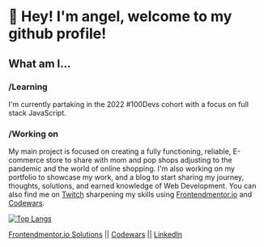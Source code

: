 # 👋 Hey! I'm angel, welcome to my github profile!

## What am I...

### /Learning
I'm currently partaking in the 2022 #100Devs cohort with a focus on full stack JavaScript.

### /Working on
My main project is focused on creating a fully functioning, reliable, E-commerce store to share with mom and pop shops adjusting to the pandemic and the world of online shopping. I'm also working on my portfolio to showcase my work, and a blog to start sharing my journey, thoughts, solutions, and earned knowledge of Web Development. You can also find me on [Twitch](https://www.twitch.tv/kindofadev) sharpening my skills using [Frontendmentor.io](https://www.frontendmentor.io/profile/amsIII) and [Codewars](https://www.codewars.com/users/amsIII).

[![Top Langs](https://github-readme-stats.vercel.app/api/top-langs/?username=amsiii&layout=compact)](https://github.com/amsiii/github-readme-stats)



[Frontendmentor.io Solutions](https://www.frontendmentor.io/profile/amsIII) || [Codewars](https://www.codewars.com/users/amsIII) || [LinkedIn](https://www.linkedin.com/in/amsiii/) 
